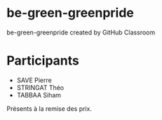 # be-green-greenpride
be-green-greenpride created by GitHub Classroom

# Participants
- SAVE Pierre
- STRINGAT Théo
- TABBAA Siham

Présents à la remise des prix.
